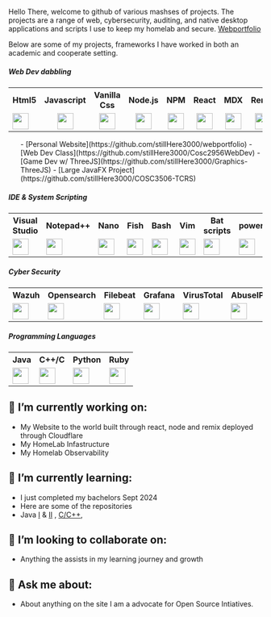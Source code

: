 Hello There,  welcome to github of various mashses of projects. The projects are a range of web, cybersecurity, auditing, and native desktop applications and scripts I use to keep my homelab and secure. 
[Webportfolio](https://webportfolio-6gl.pages.dev/)

Below are some of my projects, frameworks I have worked in both an academic and cooperate setting.

<h5> Web Dev dabbling</h5>
<div>
  <table>
    <tr>
      <th>Html5</th> 
      <th>Javascript</th>
      <th>Vanilla Css</th>
      <th>Node.js</th> 
      <th>NPM</th>
      <th>React</th>
      <th>MDX</th> 
      <th>Remix</th>
      <th>PHP</th>
      <th>MySQL</th> 
      <th>Postgres</th>
      <th>Apache</th>
      <th>Nginx</th>
    </tr>
    <tr>
      <td ><div style="align:center"><img height="32" width="32" src="https://cdn.simpleicons.org/html5/[COLOR]" /> </div></td>
      <td style="text-align:center"><img height="32" width="32" src="https://cdn.simpleicons.org/javascript/[COLOR]"  /></td>
      <td style="text-align:center"><img height="32" width="32" src="https://cdn.simpleicons.org/css3/[COLOR]" /></td>
      <td style="text-align:center"><img height="32" width="32" src="https://cdn.simpleicons.org/node.js/[COLOR]" /></td>
      <td style="text-align:center"><img height="32" width="32" src="https://cdn.simpleicons.org/npm/[COLOR]" /></td>
      <td style="text-align:center"><img height="32" width="32" src="https://cdn.simpleicons.org/react/[COLOR]"  /></td>
      <td style="text-align:center"><img height="32" width="32" src="https://cdn.simpleicons.org/mdx/[COLOR]" /></td>
      <td style="text-align:center"><img height="32" width="32" src="https://cdn.simpleicons.org/remix/[COLOR]"  /></td>
      <td style="text-align:center"><img height="32" width="32" src="https://cdn.simpleicons.org/php/[COLOR]"  /></td>
      <td style="text-align:center"><img height="32" width="32" src="https://cdn.simpleicons.org/mysql/[COLOR]"  /></td>
      <td style="text-align:center"><img height="32" width="32" src="https://cdn.simpleicons.org/postgresql/[COLOR]"  /></td>
      <td style="text-align:center"><img height="32" width="32" src="https://cdn.simpleicons.org/apache/[COLOR]" /></td>
      <td style="text-align:center"><img height="32" width="32" src="https://cdn.simpleicons.org/nginx/[COLOR]" /></td>
    </tr>
  </table>
  <ul>
    -  [Personal Website](https://github.com/stillHere3000/webportfolio)
    -  [Web Dev Class](https://github.com/stillHere3000/Cosc2956WebDev)
    -  [Game Dev w/ ThreeJS](https://github.com/stillHere3000/Graphics-ThreeJS)
    -  [Large JavaFX Project](https://github.com/stillHere3000/COSC3506-TCRS) 
  </ul>
      
</div>



<h5> IDE & System Scripting </h5>
<div>
  <table>
    <tr>
      <th>Visual Studio</th> 
      <th>Notepad++</th>
      <th>Nano</th>
      <th>Fish</th> 
      <th>Bash</th>
      <th>Vim</th>
      <th>Bat scripts</th> 
      <th>powershell</th>
      <th>Netbeans</th>      
    </tr>
    <tr>
      <td><img height="32" width="32" src="https://www.svgrepo.com/download/331782/visual-studio.svg" /> </td>
      <td><img height="32" width="32" src="https://cdn.simpleicons.org/notepad++/[COLOR]"  /></td>
      <td><img height="32" width="32" src="https://cdn.simpleicons.org/nano/[COLOR]" /></td>
      <td><img height="32" width="32" src="https://cdn.simpleicons.org/fishshell/[COLOR]" /></td>
      <td><img height="32" width="32" src="https://cdn.simpleicons.org/gnubash/[COLOR]"  /></td>
      <td><img height="32" width="32" src="https://cdn.simpleicons.org/vim/[COLOR]" /></td>
      <td><img height="32" width="32" src="https://cdn.simpleicons.org/bat/[COLOR]"  /></td>
      <td><img height="32" width="32" src="https://www.svgrepo.com/show/306596/powershell.svg"  /></td>
      <td><img height="32" width="32" src="https://cdn.simpleicons.org/apachenetbeanside/[COLOR]" /></td>
    </tr>
  </table>
</div>
<div>
  <h5> Cyber Security </h5>
  <table>
      <tr>
        <th>Wazuh</th> 
        <th>Opensearch</th>
        <th>Filebeat</th>
        <th>Grafana</th> 
        <th>VirusTotal</th>
        <th>AbuseIPDb</th>
        <th>MISP</th> 
        <th>SandFly</th>
        <th>Nexttron</th>      
      </tr>
      <tr>
        <td><img height="32" width="32" src="https://wazuh.com/uploads/2020/03/pageImage_home.png" /> </td>
        <td><img height="32" width="32" src="https://cdn.simpleicons.org/opensearch/[COLOR]"  /></td>
        <td><img height="32" width="32" src="https://cdn.simpleicons.org/beats/[COLOR]" /></td>
        <td><img height="32" width="32" src="https://cdn.simpleicons.org/grafana/[COLOR]" /></td>
        <td><img height="32" width="32" src="https://cdn.simpleicons.org/virustotal/[COLOR]" /></td>
        <td><img height="32" width="32" src="https://cdn.simpleicons.org/abusedotch/[COLOR]"  /></td>
        <td><img height="32" width="32" src="https://raw.githubusercontent.com/MISP/MISP/2.4/INSTALL/logos/misp-logo.png" /></td>
        <td><img height="32" width="32" src="https://object-storage.nz-hlz-1.catalystcloud.io/v1/AUTH_52213f2d28354f499d85ec4722164456/catalystcloudnz_django_storage_prod/images/sandfly_logo_black_-_SCREEN_colours_340.2995_F.width-500.png"  /></td>
        <td><img height="32" width="32" src="https://www.nextron-systems.com/wp-content/uploads/2023/10/nextron-systems-logo-text.svg"  /></td>        
      </tr>
    </table>
</div>
<div>
  <h5> Programming Languages </h5>
  <table>
      <tr>
        <th>Java</th> 
        <th>C++/C</th>
        <th>Python</th>
        <th>Ruby</th>               
      </tr>
      <tr>        
        <td><img height="32" width="32" src="https://www.svgrepo.com/show/184143/java.svg"  /></td>
        <td><img height="32" width="32" src="https://cdn.simpleicons.org/cplusplus/[COLOR]" /></td>
        <td><img height="32" width="32" src="https://cdn.simpleicons.org/python/[COLOR]" /></td>
        <td><img height="32" width="32" src="https://cdn.simpleicons.org/ruby/[COLOR]" /></td>                
      </tr>
    </table>
</div>



##  🔭 I’m currently working on:
- My Website to the world built through react, node and remix deployed through Cloudflare
- My HomeLab Infastructure
- My Homelab Observability
## 🌱 I’m currently learning:
- I just completed my bachelors Sept 2024
- Here are some of the repositories
- Java [I](https://github.com/stillHere3000/Java) & [II](https://github.com/stillHere3000/JavaII) , [C/C++](https://github.com/stillHere3000/Cosc2947-CPLUSPLUS),  
## 👯 I’m looking to collaborate on:
- Anything the assists in my learning journey and growth
## 💬 Ask me about:
- About anything on the site I am a advocate for Open Source Intiatives.


